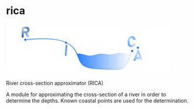 # rica

![rica.png](https://raw.githubusercontent.com/Dreamlone/rica/main/media/rica.png)

River cross-section approximator (RICA)

A module for approximating the cross-section of a river in order to determine the depths. Known coastal points are used for the determination. 